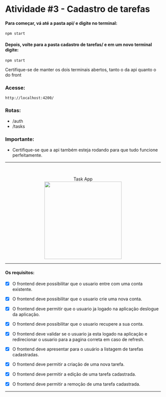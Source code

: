 # Atividade #3 - Cadastro de tarefas

#### Para começar, vá até a pasta **api/** e digite no terminal:
 ``` 
npm start 
 ```
 
 #### Depois, volte para a pasta **cadastro de tarefas/** e em um novo terminal digite:
 ``` 
npm start 
 ```
 
 Certifique-se de manter os dois terminais abertos, tanto o da api quanto o do front

### Acesse:
```
http://localhost:4200/
```

### **Rotas:**

- /auth
- /tasks


### **Importante:**
- Certifique-se que a api também esteja rodando para que tudo funcione perfeitamente.
---

<br>

<p align="center">
  Task App
  <br>
  <img src="./src/assets/task-app.gif" width="250px">
</p>

---

#### **Os requisitos:**
- [x] O frontend deve possibilitar que o usuario entre com uma conta existente.

- [x] O frontend deve possibilitar que o usuario crie uma nova conta.

- [x] O frontend deve permitir que o usuario ja logado na aplicação deslogue da aplicação.

- [x] O frontend deve possibilitar que o usuario recupere a sua conta.

- [x] O frontend deve validar se o usuario ja esta logado na aplicação e redirecionar o usuario para a pagina correta em caso de refresh.

- [x] O frontend deve apresentar para o usuário a listagem de tarefas cadastradas.

- [x] O frontend deve permitir a criação de uma nova tarefa.

- [x] O frontend deve permitir a edição de uma tarefa cadastrada.

- [x] O frontend deve permitir a remoção de uma tarefa cadastrada.

---
